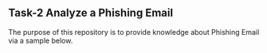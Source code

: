 ## Task-2 Analyze a Phishing Email
The purpose of this repository is to provide knowledge about Phishing Email via a sample below. 
